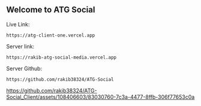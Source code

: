 ## Welcome to ATG Social

Live Link: 
```
https://atg-client-one.vercel.app
```

Server link:
```
https://rakib-atg-social-media.vercel.app
```

Server Github:
```
https://github.com/rakib38324/ATG-Social
```


https://github.com/rakib38324/ATG-Social_Client/assets/108406603/83030760-7c3a-4477-8ffb-306f77653c0a

